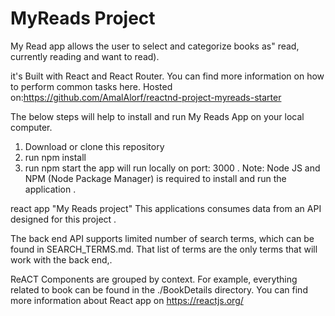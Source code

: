# MyReads Project


My Read app allows the user to select and categorize books as" read,  currently reading and want to read).

it's Built with React and React Router. You can find more information on how to perform common tasks here.
Hosted on:https://github.com/AmalAlorf/reactnd-project-myreads-starter


The below steps will help to install and run My Reads App on your local computer.

1) Download or clone this repository
2) run npm install 
3) run npm start
the app will run locally on port: 3000 .
Note: Node JS and NPM (Node Package Manager) is required to install and run the application .

react app "My Reads project"
This applications consumes data from an API designed for this project .

The back end API supports  limited number of  search terms, which can be found in SEARCH_TERMS.md. That list of terms are the only terms that will work with the back end,.

ReACT Components are grouped by context. For example, everything related to book can be found in the ./BookDetails directory. 
You can find more information about React app on https://reactjs.org/




